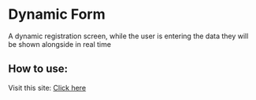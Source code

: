 # Dynamic Form

A dynamic registration screen, while the user is entering the data they will be shown alongside in real time

## How to use:

Visit this site: [Click here](https://thebrunno.github.io/dynamic-form/)
